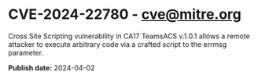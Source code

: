# CVE-2024-22780 - cve@mitre.org

Cross Site Scripting vulnerability in CA17 TeamsACS v.1.0.1 allows a remote attacker to execute arbitrary code via a crafted script to the errmsg parameter.

**Publish date:** 2024-04-02
